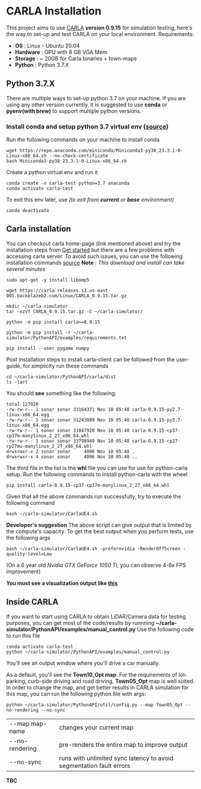 # CARLA Installation 
This project aims to use [CARLA](https://carla.org//) __version 0.9.15__ for simulation testing, here's the way to set-up and test CARLA on your local environment.
Requirements:
- __OS__ : Linux - Ubuntu 20.04
- __Hardware__ : GPU with 8 GB VGA Mem
- __Storage__ :  ~ 20GB for Carla binaries + town-maps
- __Python__ : Python 3.7.X

## Python 3.7.X 
There are multiple ways to set-up python 3.7 on your machine. If you are using any other version currently, it is suggested to use __conda__ or __pyenv(with brew)__ to support multiple python versions. 

### Install conda and setup python 3.7 virtual env ([source](https://medium.com/@anarmammadli/how-to-install-conda-on-ubuntu-b6e67f15a4dd))
Run the following commands on your machine to install conda
```
wget https://repo.anaconda.com/miniconda/Miniconda3-py38_23.3.1-0-Linux-x86_64.sh --no-check-certificate
bash Miniconda3-py38_23.3.1-0-Linux-x86_64.sh 
```

Create a python virtual env and run it

```
conda create -n carla-test python=3.7 anaconda
conda activate carla-test
```

To exit this env later, use _(to exit from __current__ or __base__ environment)_

```
conda deactivate
```

## Carla installation
You can checkout carla home-page (link mentioned above) and try the installation steps from [Get started](https://carla.readthedocs.io/en/latest/start_quickstart/) but there are a few problems with accessing carla server.
To avoid such issues, you can use the following installation commands [source](https://github.com/carla-simulator/carla/issues/7017#issuecomment-1908462106)
__Note__ : _This download and install can take several minutes_
```
sudo apt-get -y install libomp5
```
```
wget https://carla-releases.s3.us-east-005.backblazeb2.com/Linux/CARLA_0.9.15.tar.gz
```
```
mkdir ~/carla-simulator
tar -xzvf CARLA_0.9.15.tar.gz -C ~/carla-simulator/
```
```
python -m pip install carla==0.9.15
```
```
python -m pip install -r ~/carla-simulator/PythonAPI/examples/requirements.txt
```
```
pip install --user pygame numpy
```

Post installation steps to install carla-client can be followed from the user-guide, for simplicity run these commands
```
cd ~/carla-simulator/PythonAPI/carla/dist
ls -lart
```
You should __see__ something like the following:
```
total 127020
-rw-rw-r-- 1 sonar sonar 33164371 Nov 10 05:48 carla-0.9.15-py2.7-linux-x86_64.egg
-rw-rw-r-- 1 sonar sonar 31243089 Nov 10 05:48 carla-0.9.15-py3.7-linux-x86_64.egg
-rw-rw-r-- 1 sonar sonar 31847920 Nov 10 05:48 carla-0.9.15-cp37-cp37m-manylinux_2_27_x86_64.whl
-rw-rw-r-- 1 sonar sonar 33798949 Nov 10 05:48 carla-0.9.15-cp27-cp27mu-manylinux_2_27_x86_64.whl
drwxrwxr-x 2 sonar sonar     4096 Nov 10 05:48 .
drwxrwxr-x 4 sonar sonar     4096 Nov 10 05:48 ..
```
The third file in the list is the __whl__ file you can use for use for python-carla setup.
Run the following commands to install python-carla with the wheel
```
pip install carla-0.9.15-cp37-cp37m-manylinux_2_27_x86_64.whl
```

Given that all the above commands run successfully, try to execute the following command
```
bash ~/carla-simulator/CarlaUE4.sh 
```
__Developer's suggestion__
The above script can give output that is limited by the compute's capacity. To get the best output when you perform tests, use the following args 

```
bash ~/carla-simulator/CarlaUE4.sh -prefernvidia -RenderOffScreen -quality-level=Low
```
(On a 6 year old _Nvidia GTX GeForce 1050 Ti_, you can observe 4-6x FPS improvement)

__You must see a visualization output like [this](https://uillinoisedu-my.sharepoint.com/:v:/g/personal/qilong3_illinois_edu/EWqpObuKsexFtbSm0gy3H-cBcHbpr3fKoO1ZCe-pCYoXaw?nav=eyJyZWZlcnJhbEluZm8iOnsicmVmZXJyYWxBcHAiOiJPbmVEcml2ZUZvckJ1c2luZXNzIiwicmVmZXJyYWxBcHBQbGF0Zm9ybSI6IldlYiIsInJlZmVycmFsTW9kZSI6InZpZXciLCJyZWZlcnJhbFZpZXciOiJNeUZpbGVzTGlua0NvcHkifX0&e=2NhkWr)__

## Inside CARLA
If you want to start using CARLA to obtain LiDAR/Camera data for testing purposes, you can get most of the code/results by runnning __~/carla-simulator/PythonAPI/examples/manual_control.py__
Use the following code to run this file
```
conda activate carla-test
python ~/carla-simulator/PythonAPI/examples/manual_control.py
```

You'll see an output window where you'll drive a car manually.

As a default, you'll see the __Town10_Opt map__. For the requirements of lot-parking, curb-side driving and road driving, __Town05_Opt__ map is well suited. In order to change the map, and get better results in CARLA simulation for this map, you can run the following python file with args:
```
python ~/carla-simulator/PythonAPI/util/config.py --map Town05_Opt --no-rendering --no-sync
```
<table>
<tr>
<td>
--map map-name
</td>
<td> 
changes your current map
</td>
</tr>
<tr>
<td>
--no-rendering
</td> 
<td>
pre-renders the entire map to improve output
</td>
</tr>
<tr>
<td>
--no-sync
</td> 
<td>
runs with unlimited sync latency to avoid segmentation fault errors
</td>
</tr>
</table>

__TBC__